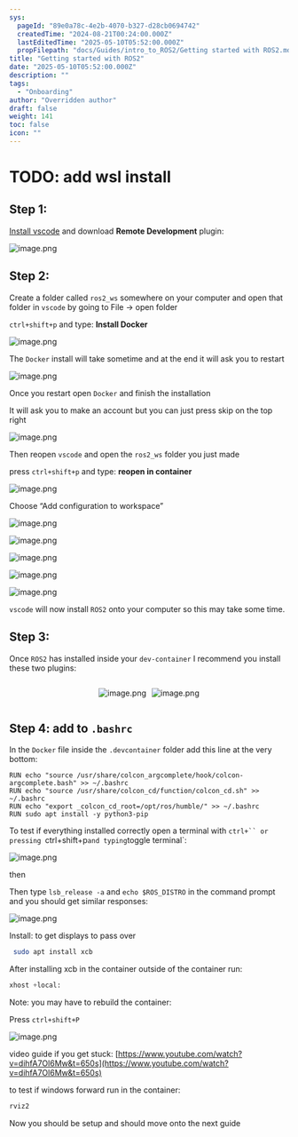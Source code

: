 ```yaml
---
sys:
  pageId: "89e0a78c-4e2b-4070-b327-d28cb0694742"
  createdTime: "2024-08-21T00:24:00.000Z"
  lastEditedTime: "2025-05-10T05:52:00.000Z"
  propFilepath: "docs/Guides/intro_to_ROS2/Getting started with ROS2.md"
title: "Getting started with ROS2"
date: "2025-05-10T05:52:00.000Z"
description: ""
tags:
  - "Onboarding"
author: "Overridden author"
draft: false
weight: 141
toc: false
icon: ""
---
```


# TODO: add wsl install

## Step 1:

[Install vscode](https://code.visualstudio.com/download) and download **Remote Development** plugin:

![image.png](https://prod-files-secure.s3.us-west-2.amazonaws.com/d518164a-d88e-44d1-a4ee-3adb3bd8bce0/efb52993-1881-4a40-b95e-6f020334f022/image.png?X-Amz-Algorithm=AWS4-HMAC-SHA256&X-Amz-Content-Sha256=UNSIGNED-PAYLOAD&X-Amz-Credential=ASIAZI2LB466S6DLRUCH%2F20250626%2Fus-west-2%2Fs3%2Faws4_request&X-Amz-Date=20250626T100929Z&X-Amz-Expires=3600&X-Amz-Security-Token=IQoJb3JpZ2luX2VjEGEaCXVzLXdlc3QtMiJHMEUCIFLoU9F8hYLTKKLXCplMtZtmD%2F5OAFKTokQ6thc3PI0wAiEA3HwC6Pf0mi0LFwaeCCBWE8Sw36YO5rkQgu5WD03WBOUq%2FwMIWhAAGgw2Mzc0MjMxODM4MDUiDIltBMoF%2BmiGuYrnqCrcA3Vw42g1ELBLA2%2BnImdNW13Mm7U%2BKeea118WGR%2BoJrkE9wSHC%2BRyaEzC0ybhpl6iABM6rs69lc3BPYzg2CgGboUy0vzA7EdMURjNrRWrqaFlLrbCNiIOblrOEyRNsNjfWae6hAPLWYNh9SzgZWrHXD8l7i9UEVVfQxSXLEZupmobRHdgxNWomUBJBXWvLRoJExbmqGRq2oDYht%2F8UY3miV5%2BEA%2FzO70ZElYQslHpWN8p3Kt0QfNSC1GqDHYLXMNvrRlSqDKvwKL83TacNTZAP4CDUbJZxJV%2BYuVYyqcKshTq0k3QH9MiHqJWN2ceSqnlCJxZ0ba0SNc6HOjCOepyM3%2FxpFdhHLdMeNZuhp2TSFqpuncbhZZt0ehtlUH0j09cqbgUKoj80eSkX1Vkv4stJdi1RN2I4x%2FD5o2WoPQef4cIFQW5YUvv5yAehUUyhQPjM%2F%2BYNRZu5RtKKxcygG9Kc799gII0DHo8F7r1dL2aTbHBF8fnK2tYW0t7aRpyxqBXe576zwigGg8DMXwt%2F1WNRHDOlLWWNVM74W2DGD72wneNRrlvxu%2BTBq0srwghzZHDTSjQ3spJ5Wl%2FWBV6VRv02ZcxTUIBL14gDH6naqSpLC%2FRIsocWmvjpx7%2F%2FLddMJGW9MIGOqUBzpdt9zNuLY8GjlRucs58HRaxZZLVaCrgFJgzM9201OF8E1B0N6%2FrVTN93aOvzEn2IFbllBPioFCmgRl3Ege%2BOtItZbdAVvUk5GS%2FbkBXShszk8gvtV8H4gEpYWaOuEepm8JfWNOzs9DD3b2s0HCa9Emnz8I3Cl5pVzmT3xB9o59DYWX%2B8fr8wUdsQB7qWnY%2Bcsh1d6Z0CknaFWwaOQsa0Fa5Zqkm&X-Amz-Signature=4672dd645443ca21adf3e9baf6e162fa7c611cb9a58f8ec6d21ceddabe6b8a9d&X-Amz-SignedHeaders=host&x-amz-checksum-mode=ENABLED&x-id=GetObject)

## Step 2:

Create a folder called `ros2_ws` somewhere on your computer and open that folder in `vscode` by going to File → open folder 

`ctrl+shift+p` and type: **Install Docker**

![image.png](https://prod-files-secure.s3.us-west-2.amazonaws.com/d518164a-d88e-44d1-a4ee-3adb3bd8bce0/2269dc0e-1cd5-47ff-bceb-c04ad9b2eab0/image.png?X-Amz-Algorithm=AWS4-HMAC-SHA256&X-Amz-Content-Sha256=UNSIGNED-PAYLOAD&X-Amz-Credential=ASIAZI2LB466S6DLRUCH%2F20250626%2Fus-west-2%2Fs3%2Faws4_request&X-Amz-Date=20250626T100929Z&X-Amz-Expires=3600&X-Amz-Security-Token=IQoJb3JpZ2luX2VjEGEaCXVzLXdlc3QtMiJHMEUCIFLoU9F8hYLTKKLXCplMtZtmD%2F5OAFKTokQ6thc3PI0wAiEA3HwC6Pf0mi0LFwaeCCBWE8Sw36YO5rkQgu5WD03WBOUq%2FwMIWhAAGgw2Mzc0MjMxODM4MDUiDIltBMoF%2BmiGuYrnqCrcA3Vw42g1ELBLA2%2BnImdNW13Mm7U%2BKeea118WGR%2BoJrkE9wSHC%2BRyaEzC0ybhpl6iABM6rs69lc3BPYzg2CgGboUy0vzA7EdMURjNrRWrqaFlLrbCNiIOblrOEyRNsNjfWae6hAPLWYNh9SzgZWrHXD8l7i9UEVVfQxSXLEZupmobRHdgxNWomUBJBXWvLRoJExbmqGRq2oDYht%2F8UY3miV5%2BEA%2FzO70ZElYQslHpWN8p3Kt0QfNSC1GqDHYLXMNvrRlSqDKvwKL83TacNTZAP4CDUbJZxJV%2BYuVYyqcKshTq0k3QH9MiHqJWN2ceSqnlCJxZ0ba0SNc6HOjCOepyM3%2FxpFdhHLdMeNZuhp2TSFqpuncbhZZt0ehtlUH0j09cqbgUKoj80eSkX1Vkv4stJdi1RN2I4x%2FD5o2WoPQef4cIFQW5YUvv5yAehUUyhQPjM%2F%2BYNRZu5RtKKxcygG9Kc799gII0DHo8F7r1dL2aTbHBF8fnK2tYW0t7aRpyxqBXe576zwigGg8DMXwt%2F1WNRHDOlLWWNVM74W2DGD72wneNRrlvxu%2BTBq0srwghzZHDTSjQ3spJ5Wl%2FWBV6VRv02ZcxTUIBL14gDH6naqSpLC%2FRIsocWmvjpx7%2F%2FLddMJGW9MIGOqUBzpdt9zNuLY8GjlRucs58HRaxZZLVaCrgFJgzM9201OF8E1B0N6%2FrVTN93aOvzEn2IFbllBPioFCmgRl3Ege%2BOtItZbdAVvUk5GS%2FbkBXShszk8gvtV8H4gEpYWaOuEepm8JfWNOzs9DD3b2s0HCa9Emnz8I3Cl5pVzmT3xB9o59DYWX%2B8fr8wUdsQB7qWnY%2Bcsh1d6Z0CknaFWwaOQsa0Fa5Zqkm&X-Amz-Signature=0386fdb06887de4af4da920b5591955b4d3b036079555058a30496c6efe2c779&X-Amz-SignedHeaders=host&x-amz-checksum-mode=ENABLED&x-id=GetObject)

The `Docker` install will take sometime and at the end it will ask you to restart

![image.png](https://prod-files-secure.s3.us-west-2.amazonaws.com/d518164a-d88e-44d1-a4ee-3adb3bd8bce0/ed233f78-be33-4b1f-b89c-9c346c0e961e/image.png?X-Amz-Algorithm=AWS4-HMAC-SHA256&X-Amz-Content-Sha256=UNSIGNED-PAYLOAD&X-Amz-Credential=ASIAZI2LB466S6DLRUCH%2F20250626%2Fus-west-2%2Fs3%2Faws4_request&X-Amz-Date=20250626T100929Z&X-Amz-Expires=3600&X-Amz-Security-Token=IQoJb3JpZ2luX2VjEGEaCXVzLXdlc3QtMiJHMEUCIFLoU9F8hYLTKKLXCplMtZtmD%2F5OAFKTokQ6thc3PI0wAiEA3HwC6Pf0mi0LFwaeCCBWE8Sw36YO5rkQgu5WD03WBOUq%2FwMIWhAAGgw2Mzc0MjMxODM4MDUiDIltBMoF%2BmiGuYrnqCrcA3Vw42g1ELBLA2%2BnImdNW13Mm7U%2BKeea118WGR%2BoJrkE9wSHC%2BRyaEzC0ybhpl6iABM6rs69lc3BPYzg2CgGboUy0vzA7EdMURjNrRWrqaFlLrbCNiIOblrOEyRNsNjfWae6hAPLWYNh9SzgZWrHXD8l7i9UEVVfQxSXLEZupmobRHdgxNWomUBJBXWvLRoJExbmqGRq2oDYht%2F8UY3miV5%2BEA%2FzO70ZElYQslHpWN8p3Kt0QfNSC1GqDHYLXMNvrRlSqDKvwKL83TacNTZAP4CDUbJZxJV%2BYuVYyqcKshTq0k3QH9MiHqJWN2ceSqnlCJxZ0ba0SNc6HOjCOepyM3%2FxpFdhHLdMeNZuhp2TSFqpuncbhZZt0ehtlUH0j09cqbgUKoj80eSkX1Vkv4stJdi1RN2I4x%2FD5o2WoPQef4cIFQW5YUvv5yAehUUyhQPjM%2F%2BYNRZu5RtKKxcygG9Kc799gII0DHo8F7r1dL2aTbHBF8fnK2tYW0t7aRpyxqBXe576zwigGg8DMXwt%2F1WNRHDOlLWWNVM74W2DGD72wneNRrlvxu%2BTBq0srwghzZHDTSjQ3spJ5Wl%2FWBV6VRv02ZcxTUIBL14gDH6naqSpLC%2FRIsocWmvjpx7%2F%2FLddMJGW9MIGOqUBzpdt9zNuLY8GjlRucs58HRaxZZLVaCrgFJgzM9201OF8E1B0N6%2FrVTN93aOvzEn2IFbllBPioFCmgRl3Ege%2BOtItZbdAVvUk5GS%2FbkBXShszk8gvtV8H4gEpYWaOuEepm8JfWNOzs9DD3b2s0HCa9Emnz8I3Cl5pVzmT3xB9o59DYWX%2B8fr8wUdsQB7qWnY%2Bcsh1d6Z0CknaFWwaOQsa0Fa5Zqkm&X-Amz-Signature=6f82d3a3b7f4a9960095dbe05da91d0c03b9adce14658d192a6904e8d7b6dcba&X-Amz-SignedHeaders=host&x-amz-checksum-mode=ENABLED&x-id=GetObject)

Once you restart open `Docker` and finish the installation

It will ask you to make an account but you can just press skip on the top right

![image.png](https://prod-files-secure.s3.us-west-2.amazonaws.com/d518164a-d88e-44d1-a4ee-3adb3bd8bce0/21010ad9-1659-4fd9-9f59-9932a09b2a3d/image.png?X-Amz-Algorithm=AWS4-HMAC-SHA256&X-Amz-Content-Sha256=UNSIGNED-PAYLOAD&X-Amz-Credential=ASIAZI2LB466S6DLRUCH%2F20250626%2Fus-west-2%2Fs3%2Faws4_request&X-Amz-Date=20250626T100929Z&X-Amz-Expires=3600&X-Amz-Security-Token=IQoJb3JpZ2luX2VjEGEaCXVzLXdlc3QtMiJHMEUCIFLoU9F8hYLTKKLXCplMtZtmD%2F5OAFKTokQ6thc3PI0wAiEA3HwC6Pf0mi0LFwaeCCBWE8Sw36YO5rkQgu5WD03WBOUq%2FwMIWhAAGgw2Mzc0MjMxODM4MDUiDIltBMoF%2BmiGuYrnqCrcA3Vw42g1ELBLA2%2BnImdNW13Mm7U%2BKeea118WGR%2BoJrkE9wSHC%2BRyaEzC0ybhpl6iABM6rs69lc3BPYzg2CgGboUy0vzA7EdMURjNrRWrqaFlLrbCNiIOblrOEyRNsNjfWae6hAPLWYNh9SzgZWrHXD8l7i9UEVVfQxSXLEZupmobRHdgxNWomUBJBXWvLRoJExbmqGRq2oDYht%2F8UY3miV5%2BEA%2FzO70ZElYQslHpWN8p3Kt0QfNSC1GqDHYLXMNvrRlSqDKvwKL83TacNTZAP4CDUbJZxJV%2BYuVYyqcKshTq0k3QH9MiHqJWN2ceSqnlCJxZ0ba0SNc6HOjCOepyM3%2FxpFdhHLdMeNZuhp2TSFqpuncbhZZt0ehtlUH0j09cqbgUKoj80eSkX1Vkv4stJdi1RN2I4x%2FD5o2WoPQef4cIFQW5YUvv5yAehUUyhQPjM%2F%2BYNRZu5RtKKxcygG9Kc799gII0DHo8F7r1dL2aTbHBF8fnK2tYW0t7aRpyxqBXe576zwigGg8DMXwt%2F1WNRHDOlLWWNVM74W2DGD72wneNRrlvxu%2BTBq0srwghzZHDTSjQ3spJ5Wl%2FWBV6VRv02ZcxTUIBL14gDH6naqSpLC%2FRIsocWmvjpx7%2F%2FLddMJGW9MIGOqUBzpdt9zNuLY8GjlRucs58HRaxZZLVaCrgFJgzM9201OF8E1B0N6%2FrVTN93aOvzEn2IFbllBPioFCmgRl3Ege%2BOtItZbdAVvUk5GS%2FbkBXShszk8gvtV8H4gEpYWaOuEepm8JfWNOzs9DD3b2s0HCa9Emnz8I3Cl5pVzmT3xB9o59DYWX%2B8fr8wUdsQB7qWnY%2Bcsh1d6Z0CknaFWwaOQsa0Fa5Zqkm&X-Amz-Signature=e64627d6927b00e60daa61afe1736d4402fdbc0f960be003a56bc6eeb0adf79f&X-Amz-SignedHeaders=host&x-amz-checksum-mode=ENABLED&x-id=GetObject)

Then reopen `vscode` and open the `ros2_ws` folder you just made

press `ctrl+shift+p` and type: **reopen in container**

![image.png](https://prod-files-secure.s3.us-west-2.amazonaws.com/d518164a-d88e-44d1-a4ee-3adb3bd8bce0/4e93b8c2-41ad-488c-8095-c74205196118/image.png?X-Amz-Algorithm=AWS4-HMAC-SHA256&X-Amz-Content-Sha256=UNSIGNED-PAYLOAD&X-Amz-Credential=ASIAZI2LB466S6DLRUCH%2F20250626%2Fus-west-2%2Fs3%2Faws4_request&X-Amz-Date=20250626T100929Z&X-Amz-Expires=3600&X-Amz-Security-Token=IQoJb3JpZ2luX2VjEGEaCXVzLXdlc3QtMiJHMEUCIFLoU9F8hYLTKKLXCplMtZtmD%2F5OAFKTokQ6thc3PI0wAiEA3HwC6Pf0mi0LFwaeCCBWE8Sw36YO5rkQgu5WD03WBOUq%2FwMIWhAAGgw2Mzc0MjMxODM4MDUiDIltBMoF%2BmiGuYrnqCrcA3Vw42g1ELBLA2%2BnImdNW13Mm7U%2BKeea118WGR%2BoJrkE9wSHC%2BRyaEzC0ybhpl6iABM6rs69lc3BPYzg2CgGboUy0vzA7EdMURjNrRWrqaFlLrbCNiIOblrOEyRNsNjfWae6hAPLWYNh9SzgZWrHXD8l7i9UEVVfQxSXLEZupmobRHdgxNWomUBJBXWvLRoJExbmqGRq2oDYht%2F8UY3miV5%2BEA%2FzO70ZElYQslHpWN8p3Kt0QfNSC1GqDHYLXMNvrRlSqDKvwKL83TacNTZAP4CDUbJZxJV%2BYuVYyqcKshTq0k3QH9MiHqJWN2ceSqnlCJxZ0ba0SNc6HOjCOepyM3%2FxpFdhHLdMeNZuhp2TSFqpuncbhZZt0ehtlUH0j09cqbgUKoj80eSkX1Vkv4stJdi1RN2I4x%2FD5o2WoPQef4cIFQW5YUvv5yAehUUyhQPjM%2F%2BYNRZu5RtKKxcygG9Kc799gII0DHo8F7r1dL2aTbHBF8fnK2tYW0t7aRpyxqBXe576zwigGg8DMXwt%2F1WNRHDOlLWWNVM74W2DGD72wneNRrlvxu%2BTBq0srwghzZHDTSjQ3spJ5Wl%2FWBV6VRv02ZcxTUIBL14gDH6naqSpLC%2FRIsocWmvjpx7%2F%2FLddMJGW9MIGOqUBzpdt9zNuLY8GjlRucs58HRaxZZLVaCrgFJgzM9201OF8E1B0N6%2FrVTN93aOvzEn2IFbllBPioFCmgRl3Ege%2BOtItZbdAVvUk5GS%2FbkBXShszk8gvtV8H4gEpYWaOuEepm8JfWNOzs9DD3b2s0HCa9Emnz8I3Cl5pVzmT3xB9o59DYWX%2B8fr8wUdsQB7qWnY%2Bcsh1d6Z0CknaFWwaOQsa0Fa5Zqkm&X-Amz-Signature=e1ce05d7a4d1f77de9afa7fcf348fa6bd0f7d1a851b431356c64ea3e387d605c&X-Amz-SignedHeaders=host&x-amz-checksum-mode=ENABLED&x-id=GetObject)

Choose “Add configuration to workspace”

![image.png](https://prod-files-secure.s3.us-west-2.amazonaws.com/d518164a-d88e-44d1-a4ee-3adb3bd8bce0/9560b282-5060-4989-ba37-97e7b2c22476/image.png?X-Amz-Algorithm=AWS4-HMAC-SHA256&X-Amz-Content-Sha256=UNSIGNED-PAYLOAD&X-Amz-Credential=ASIAZI2LB466S6DLRUCH%2F20250626%2Fus-west-2%2Fs3%2Faws4_request&X-Amz-Date=20250626T100929Z&X-Amz-Expires=3600&X-Amz-Security-Token=IQoJb3JpZ2luX2VjEGEaCXVzLXdlc3QtMiJHMEUCIFLoU9F8hYLTKKLXCplMtZtmD%2F5OAFKTokQ6thc3PI0wAiEA3HwC6Pf0mi0LFwaeCCBWE8Sw36YO5rkQgu5WD03WBOUq%2FwMIWhAAGgw2Mzc0MjMxODM4MDUiDIltBMoF%2BmiGuYrnqCrcA3Vw42g1ELBLA2%2BnImdNW13Mm7U%2BKeea118WGR%2BoJrkE9wSHC%2BRyaEzC0ybhpl6iABM6rs69lc3BPYzg2CgGboUy0vzA7EdMURjNrRWrqaFlLrbCNiIOblrOEyRNsNjfWae6hAPLWYNh9SzgZWrHXD8l7i9UEVVfQxSXLEZupmobRHdgxNWomUBJBXWvLRoJExbmqGRq2oDYht%2F8UY3miV5%2BEA%2FzO70ZElYQslHpWN8p3Kt0QfNSC1GqDHYLXMNvrRlSqDKvwKL83TacNTZAP4CDUbJZxJV%2BYuVYyqcKshTq0k3QH9MiHqJWN2ceSqnlCJxZ0ba0SNc6HOjCOepyM3%2FxpFdhHLdMeNZuhp2TSFqpuncbhZZt0ehtlUH0j09cqbgUKoj80eSkX1Vkv4stJdi1RN2I4x%2FD5o2WoPQef4cIFQW5YUvv5yAehUUyhQPjM%2F%2BYNRZu5RtKKxcygG9Kc799gII0DHo8F7r1dL2aTbHBF8fnK2tYW0t7aRpyxqBXe576zwigGg8DMXwt%2F1WNRHDOlLWWNVM74W2DGD72wneNRrlvxu%2BTBq0srwghzZHDTSjQ3spJ5Wl%2FWBV6VRv02ZcxTUIBL14gDH6naqSpLC%2FRIsocWmvjpx7%2F%2FLddMJGW9MIGOqUBzpdt9zNuLY8GjlRucs58HRaxZZLVaCrgFJgzM9201OF8E1B0N6%2FrVTN93aOvzEn2IFbllBPioFCmgRl3Ege%2BOtItZbdAVvUk5GS%2FbkBXShszk8gvtV8H4gEpYWaOuEepm8JfWNOzs9DD3b2s0HCa9Emnz8I3Cl5pVzmT3xB9o59DYWX%2B8fr8wUdsQB7qWnY%2Bcsh1d6Z0CknaFWwaOQsa0Fa5Zqkm&X-Amz-Signature=4ab66f8b8035bceaecba94ed1cf8b996b512d8ddb11216873af465cbede52834&X-Amz-SignedHeaders=host&x-amz-checksum-mode=ENABLED&x-id=GetObject)

![image.png](https://prod-files-secure.s3.us-west-2.amazonaws.com/d518164a-d88e-44d1-a4ee-3adb3bd8bce0/2ee63f81-886b-48e8-a553-dc6e5eac99e4/image.png?X-Amz-Algorithm=AWS4-HMAC-SHA256&X-Amz-Content-Sha256=UNSIGNED-PAYLOAD&X-Amz-Credential=ASIAZI2LB466S6DLRUCH%2F20250626%2Fus-west-2%2Fs3%2Faws4_request&X-Amz-Date=20250626T100929Z&X-Amz-Expires=3600&X-Amz-Security-Token=IQoJb3JpZ2luX2VjEGEaCXVzLXdlc3QtMiJHMEUCIFLoU9F8hYLTKKLXCplMtZtmD%2F5OAFKTokQ6thc3PI0wAiEA3HwC6Pf0mi0LFwaeCCBWE8Sw36YO5rkQgu5WD03WBOUq%2FwMIWhAAGgw2Mzc0MjMxODM4MDUiDIltBMoF%2BmiGuYrnqCrcA3Vw42g1ELBLA2%2BnImdNW13Mm7U%2BKeea118WGR%2BoJrkE9wSHC%2BRyaEzC0ybhpl6iABM6rs69lc3BPYzg2CgGboUy0vzA7EdMURjNrRWrqaFlLrbCNiIOblrOEyRNsNjfWae6hAPLWYNh9SzgZWrHXD8l7i9UEVVfQxSXLEZupmobRHdgxNWomUBJBXWvLRoJExbmqGRq2oDYht%2F8UY3miV5%2BEA%2FzO70ZElYQslHpWN8p3Kt0QfNSC1GqDHYLXMNvrRlSqDKvwKL83TacNTZAP4CDUbJZxJV%2BYuVYyqcKshTq0k3QH9MiHqJWN2ceSqnlCJxZ0ba0SNc6HOjCOepyM3%2FxpFdhHLdMeNZuhp2TSFqpuncbhZZt0ehtlUH0j09cqbgUKoj80eSkX1Vkv4stJdi1RN2I4x%2FD5o2WoPQef4cIFQW5YUvv5yAehUUyhQPjM%2F%2BYNRZu5RtKKxcygG9Kc799gII0DHo8F7r1dL2aTbHBF8fnK2tYW0t7aRpyxqBXe576zwigGg8DMXwt%2F1WNRHDOlLWWNVM74W2DGD72wneNRrlvxu%2BTBq0srwghzZHDTSjQ3spJ5Wl%2FWBV6VRv02ZcxTUIBL14gDH6naqSpLC%2FRIsocWmvjpx7%2F%2FLddMJGW9MIGOqUBzpdt9zNuLY8GjlRucs58HRaxZZLVaCrgFJgzM9201OF8E1B0N6%2FrVTN93aOvzEn2IFbllBPioFCmgRl3Ege%2BOtItZbdAVvUk5GS%2FbkBXShszk8gvtV8H4gEpYWaOuEepm8JfWNOzs9DD3b2s0HCa9Emnz8I3Cl5pVzmT3xB9o59DYWX%2B8fr8wUdsQB7qWnY%2Bcsh1d6Z0CknaFWwaOQsa0Fa5Zqkm&X-Amz-Signature=c83eed952ce3aa2f7a2243be72c8c080bee6652e5c8c22b586973dadb418f231&X-Amz-SignedHeaders=host&x-amz-checksum-mode=ENABLED&x-id=GetObject)

![image.png](https://prod-files-secure.s3.us-west-2.amazonaws.com/d518164a-d88e-44d1-a4ee-3adb3bd8bce0/ae1580b2-b048-407e-aed9-b584224a7a04/image.png?X-Amz-Algorithm=AWS4-HMAC-SHA256&X-Amz-Content-Sha256=UNSIGNED-PAYLOAD&X-Amz-Credential=ASIAZI2LB466S6DLRUCH%2F20250626%2Fus-west-2%2Fs3%2Faws4_request&X-Amz-Date=20250626T100929Z&X-Amz-Expires=3600&X-Amz-Security-Token=IQoJb3JpZ2luX2VjEGEaCXVzLXdlc3QtMiJHMEUCIFLoU9F8hYLTKKLXCplMtZtmD%2F5OAFKTokQ6thc3PI0wAiEA3HwC6Pf0mi0LFwaeCCBWE8Sw36YO5rkQgu5WD03WBOUq%2FwMIWhAAGgw2Mzc0MjMxODM4MDUiDIltBMoF%2BmiGuYrnqCrcA3Vw42g1ELBLA2%2BnImdNW13Mm7U%2BKeea118WGR%2BoJrkE9wSHC%2BRyaEzC0ybhpl6iABM6rs69lc3BPYzg2CgGboUy0vzA7EdMURjNrRWrqaFlLrbCNiIOblrOEyRNsNjfWae6hAPLWYNh9SzgZWrHXD8l7i9UEVVfQxSXLEZupmobRHdgxNWomUBJBXWvLRoJExbmqGRq2oDYht%2F8UY3miV5%2BEA%2FzO70ZElYQslHpWN8p3Kt0QfNSC1GqDHYLXMNvrRlSqDKvwKL83TacNTZAP4CDUbJZxJV%2BYuVYyqcKshTq0k3QH9MiHqJWN2ceSqnlCJxZ0ba0SNc6HOjCOepyM3%2FxpFdhHLdMeNZuhp2TSFqpuncbhZZt0ehtlUH0j09cqbgUKoj80eSkX1Vkv4stJdi1RN2I4x%2FD5o2WoPQef4cIFQW5YUvv5yAehUUyhQPjM%2F%2BYNRZu5RtKKxcygG9Kc799gII0DHo8F7r1dL2aTbHBF8fnK2tYW0t7aRpyxqBXe576zwigGg8DMXwt%2F1WNRHDOlLWWNVM74W2DGD72wneNRrlvxu%2BTBq0srwghzZHDTSjQ3spJ5Wl%2FWBV6VRv02ZcxTUIBL14gDH6naqSpLC%2FRIsocWmvjpx7%2F%2FLddMJGW9MIGOqUBzpdt9zNuLY8GjlRucs58HRaxZZLVaCrgFJgzM9201OF8E1B0N6%2FrVTN93aOvzEn2IFbllBPioFCmgRl3Ege%2BOtItZbdAVvUk5GS%2FbkBXShszk8gvtV8H4gEpYWaOuEepm8JfWNOzs9DD3b2s0HCa9Emnz8I3Cl5pVzmT3xB9o59DYWX%2B8fr8wUdsQB7qWnY%2Bcsh1d6Z0CknaFWwaOQsa0Fa5Zqkm&X-Amz-Signature=fca1c5a4108c07f30dcd7fc8b32063bd078ec3185f275219298d41fba25163cf&X-Amz-SignedHeaders=host&x-amz-checksum-mode=ENABLED&x-id=GetObject)

![image.png](https://prod-files-secure.s3.us-west-2.amazonaws.com/d518164a-d88e-44d1-a4ee-3adb3bd8bce0/53255b28-f75e-430f-b9e3-c0ac8577e42b/image.png?X-Amz-Algorithm=AWS4-HMAC-SHA256&X-Amz-Content-Sha256=UNSIGNED-PAYLOAD&X-Amz-Credential=ASIAZI2LB466S6DLRUCH%2F20250626%2Fus-west-2%2Fs3%2Faws4_request&X-Amz-Date=20250626T100929Z&X-Amz-Expires=3600&X-Amz-Security-Token=IQoJb3JpZ2luX2VjEGEaCXVzLXdlc3QtMiJHMEUCIFLoU9F8hYLTKKLXCplMtZtmD%2F5OAFKTokQ6thc3PI0wAiEA3HwC6Pf0mi0LFwaeCCBWE8Sw36YO5rkQgu5WD03WBOUq%2FwMIWhAAGgw2Mzc0MjMxODM4MDUiDIltBMoF%2BmiGuYrnqCrcA3Vw42g1ELBLA2%2BnImdNW13Mm7U%2BKeea118WGR%2BoJrkE9wSHC%2BRyaEzC0ybhpl6iABM6rs69lc3BPYzg2CgGboUy0vzA7EdMURjNrRWrqaFlLrbCNiIOblrOEyRNsNjfWae6hAPLWYNh9SzgZWrHXD8l7i9UEVVfQxSXLEZupmobRHdgxNWomUBJBXWvLRoJExbmqGRq2oDYht%2F8UY3miV5%2BEA%2FzO70ZElYQslHpWN8p3Kt0QfNSC1GqDHYLXMNvrRlSqDKvwKL83TacNTZAP4CDUbJZxJV%2BYuVYyqcKshTq0k3QH9MiHqJWN2ceSqnlCJxZ0ba0SNc6HOjCOepyM3%2FxpFdhHLdMeNZuhp2TSFqpuncbhZZt0ehtlUH0j09cqbgUKoj80eSkX1Vkv4stJdi1RN2I4x%2FD5o2WoPQef4cIFQW5YUvv5yAehUUyhQPjM%2F%2BYNRZu5RtKKxcygG9Kc799gII0DHo8F7r1dL2aTbHBF8fnK2tYW0t7aRpyxqBXe576zwigGg8DMXwt%2F1WNRHDOlLWWNVM74W2DGD72wneNRrlvxu%2BTBq0srwghzZHDTSjQ3spJ5Wl%2FWBV6VRv02ZcxTUIBL14gDH6naqSpLC%2FRIsocWmvjpx7%2F%2FLddMJGW9MIGOqUBzpdt9zNuLY8GjlRucs58HRaxZZLVaCrgFJgzM9201OF8E1B0N6%2FrVTN93aOvzEn2IFbllBPioFCmgRl3Ege%2BOtItZbdAVvUk5GS%2FbkBXShszk8gvtV8H4gEpYWaOuEepm8JfWNOzs9DD3b2s0HCa9Emnz8I3Cl5pVzmT3xB9o59DYWX%2B8fr8wUdsQB7qWnY%2Bcsh1d6Z0CknaFWwaOQsa0Fa5Zqkm&X-Amz-Signature=5fd6e1f702816666cda3c00891699170ebddcb5b2dbcabc6ed7a1d85f7fe1fcd&X-Amz-SignedHeaders=host&x-amz-checksum-mode=ENABLED&x-id=GetObject)

![image.png](https://prod-files-secure.s3.us-west-2.amazonaws.com/d518164a-d88e-44d1-a4ee-3adb3bd8bce0/7c562767-5af9-4ffb-97d1-327bcdf4ee00/image.png?X-Amz-Algorithm=AWS4-HMAC-SHA256&X-Amz-Content-Sha256=UNSIGNED-PAYLOAD&X-Amz-Credential=ASIAZI2LB466S6DLRUCH%2F20250626%2Fus-west-2%2Fs3%2Faws4_request&X-Amz-Date=20250626T100929Z&X-Amz-Expires=3600&X-Amz-Security-Token=IQoJb3JpZ2luX2VjEGEaCXVzLXdlc3QtMiJHMEUCIFLoU9F8hYLTKKLXCplMtZtmD%2F5OAFKTokQ6thc3PI0wAiEA3HwC6Pf0mi0LFwaeCCBWE8Sw36YO5rkQgu5WD03WBOUq%2FwMIWhAAGgw2Mzc0MjMxODM4MDUiDIltBMoF%2BmiGuYrnqCrcA3Vw42g1ELBLA2%2BnImdNW13Mm7U%2BKeea118WGR%2BoJrkE9wSHC%2BRyaEzC0ybhpl6iABM6rs69lc3BPYzg2CgGboUy0vzA7EdMURjNrRWrqaFlLrbCNiIOblrOEyRNsNjfWae6hAPLWYNh9SzgZWrHXD8l7i9UEVVfQxSXLEZupmobRHdgxNWomUBJBXWvLRoJExbmqGRq2oDYht%2F8UY3miV5%2BEA%2FzO70ZElYQslHpWN8p3Kt0QfNSC1GqDHYLXMNvrRlSqDKvwKL83TacNTZAP4CDUbJZxJV%2BYuVYyqcKshTq0k3QH9MiHqJWN2ceSqnlCJxZ0ba0SNc6HOjCOepyM3%2FxpFdhHLdMeNZuhp2TSFqpuncbhZZt0ehtlUH0j09cqbgUKoj80eSkX1Vkv4stJdi1RN2I4x%2FD5o2WoPQef4cIFQW5YUvv5yAehUUyhQPjM%2F%2BYNRZu5RtKKxcygG9Kc799gII0DHo8F7r1dL2aTbHBF8fnK2tYW0t7aRpyxqBXe576zwigGg8DMXwt%2F1WNRHDOlLWWNVM74W2DGD72wneNRrlvxu%2BTBq0srwghzZHDTSjQ3spJ5Wl%2FWBV6VRv02ZcxTUIBL14gDH6naqSpLC%2FRIsocWmvjpx7%2F%2FLddMJGW9MIGOqUBzpdt9zNuLY8GjlRucs58HRaxZZLVaCrgFJgzM9201OF8E1B0N6%2FrVTN93aOvzEn2IFbllBPioFCmgRl3Ege%2BOtItZbdAVvUk5GS%2FbkBXShszk8gvtV8H4gEpYWaOuEepm8JfWNOzs9DD3b2s0HCa9Emnz8I3Cl5pVzmT3xB9o59DYWX%2B8fr8wUdsQB7qWnY%2Bcsh1d6Z0CknaFWwaOQsa0Fa5Zqkm&X-Amz-Signature=ebf42c53ce2a2bbcde0d685038d26165a116def1e49850493f6fe5c687ae2f3b&X-Amz-SignedHeaders=host&x-amz-checksum-mode=ENABLED&x-id=GetObject)

`vscode` will now install `ROS2` onto your computer so this may take some time.

## Step 3:

Once `ROS2` has installed inside your `dev-container` I recommend you install these two plugins:

<div style="display: flex;flex-direction: row; column-gap:10px; max-width: 630px;justify-content: center;">
<div>

![image.png](https://prod-files-secure.s3.us-west-2.amazonaws.com/d518164a-d88e-44d1-a4ee-3adb3bd8bce0/3fc3d550-5a54-4ba1-ba6b-faa01cdb7369/image.png?X-Amz-Algorithm=AWS4-HMAC-SHA256&X-Amz-Content-Sha256=UNSIGNED-PAYLOAD&X-Amz-Credential=ASIAZI2LB466VWNXI6AH%2F20250626%2Fus-west-2%2Fs3%2Faws4_request&X-Amz-Date=20250626T100930Z&X-Amz-Expires=3600&X-Amz-Security-Token=IQoJb3JpZ2luX2VjEGEaCXVzLXdlc3QtMiJHMEUCIQDVWAGgKEZ9l3oaavVF%2BN%2BQCcPOPPZCE%2BSptiDaSxUpGwIgAncVoVENup%2BvRLE7hYM7A2KDFmAldOKWThUX86GuiHAq%2FwMIWhAAGgw2Mzc0MjMxODM4MDUiDBJNqeSgOFXU6CCsSCrcA6FNvicJwI%2F0vGl5T7NDlt7frC8X3aHGNU6EIYNX6I4XjHTJVvS8iZHjb9FpunZH46GlW8xt1q5bGNNebIhGepyQtbBa%2BBtFdKLLNfc8y%2FUKchzAr8BojYfX%2Bl12Q0F3Z9EaSq%2BKwTwwS48nInxz%2Bl1%2BdVaHcUZTQa1NL4H1QegJZ9lUhEDrqY73hXN3%2FjKVGiL1drY4berlcMveupt0gjYyXDrwnP0d95B5LUPM4riohlGNO%2FSBNhbDCqR1kKdcaGacCbsPZAR7ryO8lcNzNNRWph26%2FaE%2BHqTXVOdxruuEeIOqrU48tqk5HOdqy8qF08ATanSh9bgjz7jLYp4hbtH9CnGI5Gd30Oh2Djje1quud4hlGSCO7FUttfyQyD0%2BzcjLMPJiu34kwXC%2FFKn%2BKrk8V3T4aHWr7BeWf5EDuen3ByeLuIqkXo5oPOh%2F8qA%2B3T2y4aipDaZ0eW9IgS%2BIG8HPhLkBJZjuoa9wcwhyLNk0fae%2BzkFmNroTUs3oXK4r3Rk5%2Beh9xa6Ir4OMo2eNFW0yAGGw6%2BHlZBBYFpl4NDL4CM%2BQ7s0gCb0fLqneV3wamSC1gY3CIgznlzhlVPHa6GNgy1TX%2B0HvkMvzCfXpkDSkIJXsQLYydZX5Ae9zMICW9MIGOqUBn7daM7y1mbr94rnNnuMDTy%2BPcLO2TXgxiaQ4Yh3sqO82%2FFzTrSPN3OPTJiG1Cm9BGdy9SmhCV2A5cx9F2HWWu%2BTFvpHHRzA5DOrFGdyWOXaPlO%2BUSI4va%2FXvMIomqfslJxBHJ6LKQ0b93By06BR6kG6tsq4JQjrektbOyLuXgrk%2F2TQ6PRaGm4eDahNWvXnY9bRG7ItchWNrAX1BVfs984hal9PA&X-Amz-Signature=57e2cfbe06bdb62cbb67a76c583decc624e557b0e6bd20157e21fed5e73b6022&X-Amz-SignedHeaders=host&x-amz-checksum-mode=ENABLED&x-id=GetObject)

</div>
<div>

![image.png](https://prod-files-secure.s3.us-west-2.amazonaws.com/d518164a-d88e-44d1-a4ee-3adb3bd8bce0/d994cc66-13c2-4093-a5a3-f84cf4601a82/image.png?X-Amz-Algorithm=AWS4-HMAC-SHA256&X-Amz-Content-Sha256=UNSIGNED-PAYLOAD&X-Amz-Credential=ASIAZI2LB4665S5ZSLLS%2F20250626%2Fus-west-2%2Fs3%2Faws4_request&X-Amz-Date=20250626T100930Z&X-Amz-Expires=3600&X-Amz-Security-Token=IQoJb3JpZ2luX2VjEGEaCXVzLXdlc3QtMiJHMEUCIQDHTA6PKLdRlyiov4vbzIiM%2B%2B92o0ohe0L07FlTd3taWQIgBdZ%2FEIUnNV6axv8zPITB1AiUJK75%2BP0i9kYaE%2BXZeY4q%2FwMIWhAAGgw2Mzc0MjMxODM4MDUiDEYQY2OO4wfPteg5XyrcA1kFi2qDK6N0NwET2td2rMEH5Z10IDj%2BEx5LBvoXb%2BfWMK8q3JAYdGjExUycGFHglr%2B%2B92CXfes8RUMbmppjXWCwlCdDxJp0XYCMhuw0LPDVWtcNCyneAbqf1MovHOYRbhV%2FfzvoqBd2WwPew%2FMOLAnPichU0IEdwT8n%2FuvRKrUVI9M%2F1WKB%2BYoXqo3fpvI6ZfPqWPvlLuEbZ51vGlNNtByzjrc6Li1yjqyukS3le78K%2FV6BMmi5Ts5k%2FZ7R1t%2B3jppr4w0mU4ji1MfzfaRiuelG29kKNulfZMgio%2FotyY5qmUcBO5iUBuhb8FO0WV6XbBnlc%2BBC9pcYe2%2B%2BEpqyOyDYFke7r27HIo73Fk1LvTTZ1RoEgH6LBtmxNYQLYtZEzUtzNV8k3flJjnk3%2BZDHzWVLfmApn3XQc%2BBCnVMpv0Tbji12wI5rBNluXxDq9SCxJdy9HVARHQC9RW4gOQlecXcNcH1CSzz6TcJ45KyPfRHLLgapyhVj03SlYHKW2IEHzQqySEcQqhZeuopOARXTedterYSINrX2L8GTWCHQGtuiro7FPJwE7CzjEhrsovUXueRSdSJ2dyV7oUqIO1Epw9BHzztgSUFWwyrq6exRXXwZT2E6OQJ971pLYlNVMLKW9MIGOqUBpMcvcDGFqJYU4KQtNG0sT5PNhSkbo25%2BVruCRvalixNSqIJCE4PeQrjOwRQqOlaEmZPXg%2BZtvJdVI8KZzEPCpBgLXWzuQZJaab3YCptLqu5PxSQj%2Bh7ZANwqCnFXxc2J0l273c6XjJs55PK5DD4yydZguFE3LEJAIysBKBBS9O67f300oYAGINATN2KdOiQUZm9a7S0PofU5kNjy47Yyaiuxd1rP&X-Amz-Signature=0176aa7d72412267192bb34fd427ea8299c0e30397b71b7e2a1930243f1d63a6&X-Amz-SignedHeaders=host&x-amz-checksum-mode=ENABLED&x-id=GetObject)

</div>
</div>

## Step 4: add to `.bashrc`

In the `Docker` file inside the `.devcontainer` folder add this line at the very bottom: 

```docker
RUN echo "source /usr/share/colcon_argcomplete/hook/colcon-argcomplete.bash" >> ~/.bashrc
RUN echo "source /usr/share/colcon_cd/function/colcon_cd.sh" >> ~/.bashrc
RUN echo "export _colcon_cd_root=/opt/ros/humble/" >> ~/.bashrc
RUN sudo apt install -y python3-pip 
```

To test if everything installed correctly open a terminal with `ctrl+`` or pressing `ctrl+shift+p` and typing `toggle terminal`:

![image.png](https://prod-files-secure.s3.us-west-2.amazonaws.com/d518164a-d88e-44d1-a4ee-3adb3bd8bce0/6a4943d8-b04e-4c02-9a58-775f3384d1a5/image.png?X-Amz-Algorithm=AWS4-HMAC-SHA256&X-Amz-Content-Sha256=UNSIGNED-PAYLOAD&X-Amz-Credential=ASIAZI2LB466S6DLRUCH%2F20250626%2Fus-west-2%2Fs3%2Faws4_request&X-Amz-Date=20250626T100929Z&X-Amz-Expires=3600&X-Amz-Security-Token=IQoJb3JpZ2luX2VjEGEaCXVzLXdlc3QtMiJHMEUCIFLoU9F8hYLTKKLXCplMtZtmD%2F5OAFKTokQ6thc3PI0wAiEA3HwC6Pf0mi0LFwaeCCBWE8Sw36YO5rkQgu5WD03WBOUq%2FwMIWhAAGgw2Mzc0MjMxODM4MDUiDIltBMoF%2BmiGuYrnqCrcA3Vw42g1ELBLA2%2BnImdNW13Mm7U%2BKeea118WGR%2BoJrkE9wSHC%2BRyaEzC0ybhpl6iABM6rs69lc3BPYzg2CgGboUy0vzA7EdMURjNrRWrqaFlLrbCNiIOblrOEyRNsNjfWae6hAPLWYNh9SzgZWrHXD8l7i9UEVVfQxSXLEZupmobRHdgxNWomUBJBXWvLRoJExbmqGRq2oDYht%2F8UY3miV5%2BEA%2FzO70ZElYQslHpWN8p3Kt0QfNSC1GqDHYLXMNvrRlSqDKvwKL83TacNTZAP4CDUbJZxJV%2BYuVYyqcKshTq0k3QH9MiHqJWN2ceSqnlCJxZ0ba0SNc6HOjCOepyM3%2FxpFdhHLdMeNZuhp2TSFqpuncbhZZt0ehtlUH0j09cqbgUKoj80eSkX1Vkv4stJdi1RN2I4x%2FD5o2WoPQef4cIFQW5YUvv5yAehUUyhQPjM%2F%2BYNRZu5RtKKxcygG9Kc799gII0DHo8F7r1dL2aTbHBF8fnK2tYW0t7aRpyxqBXe576zwigGg8DMXwt%2F1WNRHDOlLWWNVM74W2DGD72wneNRrlvxu%2BTBq0srwghzZHDTSjQ3spJ5Wl%2FWBV6VRv02ZcxTUIBL14gDH6naqSpLC%2FRIsocWmvjpx7%2F%2FLddMJGW9MIGOqUBzpdt9zNuLY8GjlRucs58HRaxZZLVaCrgFJgzM9201OF8E1B0N6%2FrVTN93aOvzEn2IFbllBPioFCmgRl3Ege%2BOtItZbdAVvUk5GS%2FbkBXShszk8gvtV8H4gEpYWaOuEepm8JfWNOzs9DD3b2s0HCa9Emnz8I3Cl5pVzmT3xB9o59DYWX%2B8fr8wUdsQB7qWnY%2Bcsh1d6Z0CknaFWwaOQsa0Fa5Zqkm&X-Amz-Signature=d3e40fdb47d50d1db6e05d691f8872ee90eceee8fe21b1d94580e86746771954&X-Amz-SignedHeaders=host&x-amz-checksum-mode=ENABLED&x-id=GetObject)

then 

Then type `lsb_release -a` and `echo $ROS_DISTRO` in the command prompt and you should get similar responses:

![image.png](https://prod-files-secure.s3.us-west-2.amazonaws.com/d518164a-d88e-44d1-a4ee-3adb3bd8bce0/3e635dec-a805-4e85-8b9e-d000e5b71a4e/image.png?X-Amz-Algorithm=AWS4-HMAC-SHA256&X-Amz-Content-Sha256=UNSIGNED-PAYLOAD&X-Amz-Credential=ASIAZI2LB466S6DLRUCH%2F20250626%2Fus-west-2%2Fs3%2Faws4_request&X-Amz-Date=20250626T100929Z&X-Amz-Expires=3600&X-Amz-Security-Token=IQoJb3JpZ2luX2VjEGEaCXVzLXdlc3QtMiJHMEUCIFLoU9F8hYLTKKLXCplMtZtmD%2F5OAFKTokQ6thc3PI0wAiEA3HwC6Pf0mi0LFwaeCCBWE8Sw36YO5rkQgu5WD03WBOUq%2FwMIWhAAGgw2Mzc0MjMxODM4MDUiDIltBMoF%2BmiGuYrnqCrcA3Vw42g1ELBLA2%2BnImdNW13Mm7U%2BKeea118WGR%2BoJrkE9wSHC%2BRyaEzC0ybhpl6iABM6rs69lc3BPYzg2CgGboUy0vzA7EdMURjNrRWrqaFlLrbCNiIOblrOEyRNsNjfWae6hAPLWYNh9SzgZWrHXD8l7i9UEVVfQxSXLEZupmobRHdgxNWomUBJBXWvLRoJExbmqGRq2oDYht%2F8UY3miV5%2BEA%2FzO70ZElYQslHpWN8p3Kt0QfNSC1GqDHYLXMNvrRlSqDKvwKL83TacNTZAP4CDUbJZxJV%2BYuVYyqcKshTq0k3QH9MiHqJWN2ceSqnlCJxZ0ba0SNc6HOjCOepyM3%2FxpFdhHLdMeNZuhp2TSFqpuncbhZZt0ehtlUH0j09cqbgUKoj80eSkX1Vkv4stJdi1RN2I4x%2FD5o2WoPQef4cIFQW5YUvv5yAehUUyhQPjM%2F%2BYNRZu5RtKKxcygG9Kc799gII0DHo8F7r1dL2aTbHBF8fnK2tYW0t7aRpyxqBXe576zwigGg8DMXwt%2F1WNRHDOlLWWNVM74W2DGD72wneNRrlvxu%2BTBq0srwghzZHDTSjQ3spJ5Wl%2FWBV6VRv02ZcxTUIBL14gDH6naqSpLC%2FRIsocWmvjpx7%2F%2FLddMJGW9MIGOqUBzpdt9zNuLY8GjlRucs58HRaxZZLVaCrgFJgzM9201OF8E1B0N6%2FrVTN93aOvzEn2IFbllBPioFCmgRl3Ege%2BOtItZbdAVvUk5GS%2FbkBXShszk8gvtV8H4gEpYWaOuEepm8JfWNOzs9DD3b2s0HCa9Emnz8I3Cl5pVzmT3xB9o59DYWX%2B8fr8wUdsQB7qWnY%2Bcsh1d6Z0CknaFWwaOQsa0Fa5Zqkm&X-Amz-Signature=90d196ba23186bb6945da1a809e9156f33d283e8125d23098074b399272bf019&X-Amz-SignedHeaders=host&x-amz-checksum-mode=ENABLED&x-id=GetObject)

Install:  to get displays to pass over

```bash
 sudo apt install xcb
```

After installing xcb in the container outside of the container run:

```python
xhost +local:
```

Note: you may have to rebuild the container:

Press `ctrl+shift+P`

![image.png](https://prod-files-secure.s3.us-west-2.amazonaws.com/d518164a-d88e-44d1-a4ee-3adb3bd8bce0/6c2be660-2618-4c38-9c26-53554f7a0b7b/image.png?X-Amz-Algorithm=AWS4-HMAC-SHA256&X-Amz-Content-Sha256=UNSIGNED-PAYLOAD&X-Amz-Credential=ASIAZI2LB466S6DLRUCH%2F20250626%2Fus-west-2%2Fs3%2Faws4_request&X-Amz-Date=20250626T100929Z&X-Amz-Expires=3600&X-Amz-Security-Token=IQoJb3JpZ2luX2VjEGEaCXVzLXdlc3QtMiJHMEUCIFLoU9F8hYLTKKLXCplMtZtmD%2F5OAFKTokQ6thc3PI0wAiEA3HwC6Pf0mi0LFwaeCCBWE8Sw36YO5rkQgu5WD03WBOUq%2FwMIWhAAGgw2Mzc0MjMxODM4MDUiDIltBMoF%2BmiGuYrnqCrcA3Vw42g1ELBLA2%2BnImdNW13Mm7U%2BKeea118WGR%2BoJrkE9wSHC%2BRyaEzC0ybhpl6iABM6rs69lc3BPYzg2CgGboUy0vzA7EdMURjNrRWrqaFlLrbCNiIOblrOEyRNsNjfWae6hAPLWYNh9SzgZWrHXD8l7i9UEVVfQxSXLEZupmobRHdgxNWomUBJBXWvLRoJExbmqGRq2oDYht%2F8UY3miV5%2BEA%2FzO70ZElYQslHpWN8p3Kt0QfNSC1GqDHYLXMNvrRlSqDKvwKL83TacNTZAP4CDUbJZxJV%2BYuVYyqcKshTq0k3QH9MiHqJWN2ceSqnlCJxZ0ba0SNc6HOjCOepyM3%2FxpFdhHLdMeNZuhp2TSFqpuncbhZZt0ehtlUH0j09cqbgUKoj80eSkX1Vkv4stJdi1RN2I4x%2FD5o2WoPQef4cIFQW5YUvv5yAehUUyhQPjM%2F%2BYNRZu5RtKKxcygG9Kc799gII0DHo8F7r1dL2aTbHBF8fnK2tYW0t7aRpyxqBXe576zwigGg8DMXwt%2F1WNRHDOlLWWNVM74W2DGD72wneNRrlvxu%2BTBq0srwghzZHDTSjQ3spJ5Wl%2FWBV6VRv02ZcxTUIBL14gDH6naqSpLC%2FRIsocWmvjpx7%2F%2FLddMJGW9MIGOqUBzpdt9zNuLY8GjlRucs58HRaxZZLVaCrgFJgzM9201OF8E1B0N6%2FrVTN93aOvzEn2IFbllBPioFCmgRl3Ege%2BOtItZbdAVvUk5GS%2FbkBXShszk8gvtV8H4gEpYWaOuEepm8JfWNOzs9DD3b2s0HCa9Emnz8I3Cl5pVzmT3xB9o59DYWX%2B8fr8wUdsQB7qWnY%2Bcsh1d6Z0CknaFWwaOQsa0Fa5Zqkm&X-Amz-Signature=80869527b30a84d7c3d17a7c73cacacf0521fabab4a2f31a6a373d7b6898a775&X-Amz-SignedHeaders=host&x-amz-checksum-mode=ENABLED&x-id=GetObject)

video guide if you get stuck: [https://www.youtube.com/watch?v=dihfA7Ol6Mw&t=650s](https://www.youtube.com/watch?v=dihfA7Ol6Mw&t=650s)

to test if windows forward run in the container:

```bash
rviz2
```

Now you should be setup and should move onto the next guide 
